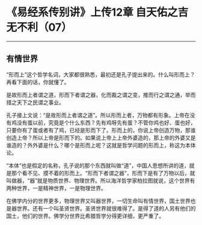 # 《易经系传别讲》上传12章 自天佑之吉无不利（07）

------

## 有情世界

“形而上”这个哲学名词，大家都很熟悉，最初还是孔子提出来的。什么叫形而上？再看下面的话，你就懂了。

是故形而上者谓之道，形而下者谓之器，化而裁之谓之变，推而行之谓之通，举而措之天下之民谓之事业。

孔子接上文说：“是故形而上者谓之道”。所以形而上者，万物都有形象。上帝在没有鸡没有蛋以前，究竟是个什么东西？先有鸡呀先有蛋？不管你鸡也好、蛋也好，只要你有了蛋或者有了鸡，已经是形而下了。形而上的，你说上帝创造万物，那谁创造上帝？所以上帝是形而下的。如果说上帝上上帝外婆造的，那上帝的外婆又是谁造的？外外婆是什么？哪个是形而上呢？这就是哲学问题的形而上，称这为本体论。

“本体”也是假定的名称，孔子说的那个东西就叫做“道”，中国人思想所讲的道，就是那个看不见、摸不着的形而上。“形而下者谓之器”，形而下是有了万物以后，就叫做器，“器”就是物质世界、物理世界。所以海洋哲学家柏拉图就说，这个世界有两种世界，一是精神世界，一是物理世界。

在佛学内分的世界更多，物理世界又叫器世界，一切生命叫有情世界，国土世界也是器世界。还有一个叫圣贤世界。圣贤世界就很难得了。是得了道的人另有他们的国土，他们的世界。佛学分世界比希腊哲学分得更详细，更严重了。